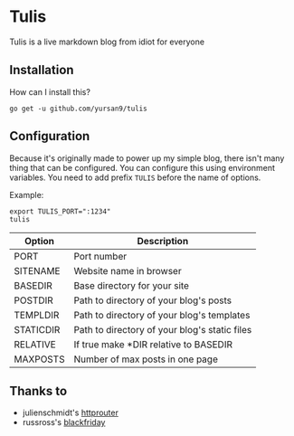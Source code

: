 Tulis
=====

Tulis is a live markdown blog from idiot for everyone

## Installation ##

How can I install this?

```shell
go get -u github.com/yursan9/tulis
```

## Configuration ##

Because it's originally made to power up my simple blog, there isn't many thing
that can be configured. You can configure this using environment variables. You
need to add prefix `TULIS` before the name of options.

Example:
```shell
export TULIS_PORT=":1234"
tulis
```

|Option         | Description   					|
|---------------|-------------------------------------------------------|
| PORT          | Port number 						|
| SITENAME      | Website name in browser          			|
| BASEDIR       | Base directory for your site 				|
| POSTDIR       | Path to directory of your blog's posts 		|
| TEMPLDIR      | Path to directory of your blog's templates 		|
| STATICDIR     | Path to directory of your blog's static files		|
| RELATIVE      | If true make *DIR relative to BASEDIR 		|
| MAXPOSTS	| Number of max posts in one page 			|

## Thanks to ##
+ julienschmidt's [httprouter](github.com/julienschmidt/httprouter)
+ russross's [blackfriday](github.com/russross/blackfriday)
